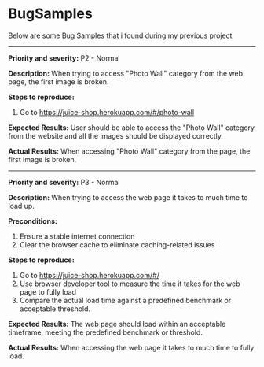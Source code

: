 # BugSamples
Below are some Bug Samples that i found during my previous project


------------------------------

**Priority and severity:**
P2 - Normal

**Description:** 
When trying to access "Photo Wall" category from the web page, the first image is broken.

**Steps to reproduce:**
1. Go to https://juice-shop.herokuapp.com/#/photo-wall

**Expected Results:**
User should be able to access the "Photo Wall" category from the website and all the images should be displayed correctly.

**Actual Results:**
When accessing "Photo Wall" category from the page, the first image is broken.


------------------------------

**Priority and severity:**
P3 - Normal

**Description:**
When trying to access the web page it takes to much time to load up.

**Preconditions:**
1. Ensure a stable internet connection
2. Clear the browser cache to eliminate caching-related issues

**Steps to reproduce:**
1. Go to https://juice-shop.herokuapp.com/#/
2. Use browser developer tool to measure the time it takes for the web page to fully load
3. Compare the actual load time against a predefined benchmark or acceptable threshold.

**Expected Results:**
The web page should load within an acceptable timeframe, meeting the predefined benchmark or threshold.

**Actual Results:**
When accessing the web page it takes to much time to fully load.
